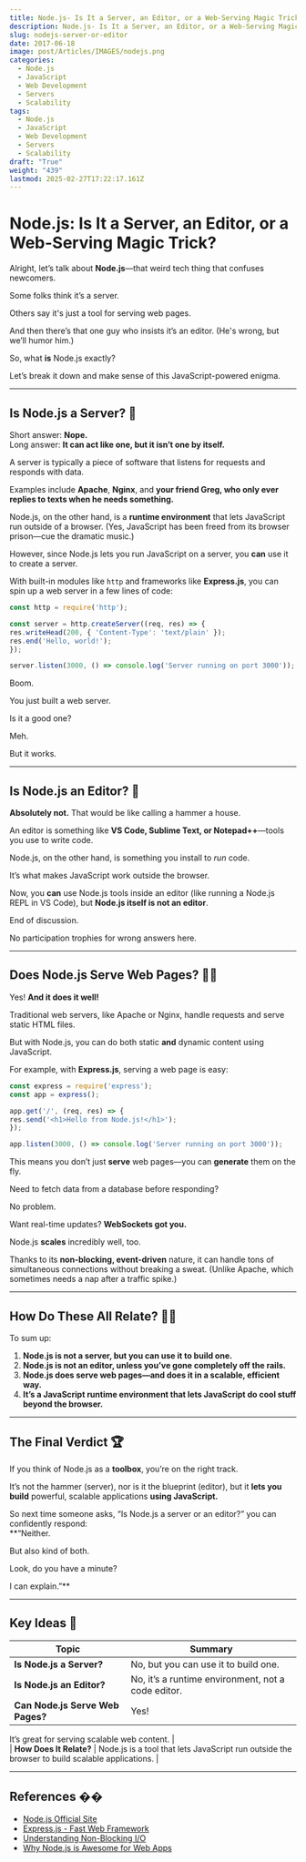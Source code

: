 ```yaml
---
title: Node.js- Is It a Server, an Editor, or a Web-Serving Magic Trick?
description: Node.js- Is It a Server, an Editor, or a Web-Serving Magic Trick?
slug: nodejs-server-or-editor
date: 2017-06-18
image: post/Articles/IMAGES/nodejs.png
categories:
  - Node.js
  - JavaScript
  - Web Development
  - Servers
  - Scalability
tags:
  - Node.js
  - JavaScript
  - Web Development
  - Servers
  - Scalability
draft: "True"
weight: "439"
lastmod: 2025-02-27T17:22:17.161Z
---
```

# Node.js: Is It a Server, an Editor, or a Web-Serving Magic Trick?

Alright, let’s talk about **Node.js**—that weird tech thing that confuses newcomers.

Some folks think it’s a server.

Others say it's just a tool for serving web pages.

And then there’s that one guy who insists it’s an editor. (He's wrong, but we’ll humor him.)

So, what **is** Node.js exactly?

Let’s break it down and make sense of this JavaScript-powered enigma.

***

## Is Node.js a Server? 🤔

Short answer: **Nope.**\
Long answer: **It can act like one, but it isn’t one by itself.**

A server is typically a piece of software that listens for requests and responds with data.

Examples include **Apache**, **Nginx**, and **your friend Greg, who only ever replies to texts when he needs something.**

Node.js, on the other hand, is a **runtime environment** that lets JavaScript run outside of a browser. (Yes, JavaScript has been freed from its browser prison—cue the dramatic music.)

However, since Node.js lets you run JavaScript on a server, you **can** use it to create a server.

With built-in modules like `http` and frameworks like **Express.js**, you can spin up a web server in a few lines of code:

```javascript
const http = require('http');

const server = http.createServer((req, res) => {
res.writeHead(200, { 'Content-Type': 'text/plain' });
res.end('Hello, world!');
});

server.listen(3000, () => console.log('Server running on port 3000'));
```

Boom.

You just built a web server.

Is it a good one?

Meh.

But it works.

***

## Is Node.js an Editor? 📝

**Absolutely not.** That would be like calling a hammer a house.

An editor is something like **VS Code, Sublime Text, or Notepad++**—tools you use to write code.

Node.js, on the other hand, is something you install to *run* code.

It’s what makes JavaScript work outside the browser.

Now, you **can** use Node.js tools inside an editor (like running a Node.js REPL in VS Code), but **Node.js itself is not an editor**.

End of discussion.

No participation trophies for wrong answers here.

***

## Does Node.js Serve Web Pages? 🍕📄

Yes! **And it does it well!**

Traditional web servers, like Apache or Nginx, handle requests and serve static HTML files.

But with Node.js, you can do both static **and** dynamic content using JavaScript.

For example, with **Express.js**, serving a web page is easy:

```javascript
const express = require('express');
const app = express();

app.get('/', (req, res) => {
res.send('<h1>Hello from Node.js!</h1>');
});

app.listen(3000, () => console.log('Server running on port 3000'));
```

This means you don’t just **serve** web pages—you can **generate** them on the fly.

Need to fetch data from a database before responding?

No problem.

Want real-time updates? **WebSockets got you.**

Node.js **scales** incredibly well, too.

Thanks to its **non-blocking, event-driven** nature, it can handle tons of simultaneous connections without breaking a sweat. (Unlike Apache, which sometimes needs a nap after a traffic spike.)

***

## How Do These All Relate? 🕵️‍♂️

To sum up:

1. **Node.js is not a server, but you can use it to build one.**
2. **Node.js is not an editor, unless you’ve gone completely off the rails.**
3. **Node.js does serve web pages—and does it in a scalable, efficient way.**
4. **It’s a JavaScript runtime environment that lets JavaScript do cool stuff beyond the browser.**

***

## The Final Verdict 🏆

If you think of Node.js as a **toolbox**, you’re on the right track.

It’s not the hammer (server), nor is it the blueprint (editor), but it **lets you build** powerful, scalable applications **using JavaScript.**

So next time someone asks, “Is Node.js a server or an editor?” you can confidently respond:\
\*\*“Neither.

But also kind of both.

Look, do you have a minute?

I can explain.”\*\*

***

## Key Ideas 📌

| Topic                            | Summary                                            |
| -------------------------------- | -------------------------------------------------- |
| **Is Node.js a Server?**         | No, but you can use it to build one.               |
| **Is Node.js an Editor?**        | No, it’s a runtime environment, not a code editor. |
| **Can Node.js Serve Web Pages?** | Yes!                                               |

It’s great for serving scalable web content. |\
\| **How Does It Relate?** | Node.js is a tool that lets JavaScript run outside the browser to build scalable applications. |

***

## References ��

* [Node.js Official Site](https://nodejs.org/)
* [Express.js - Fast Web Framework](https://expressjs.com/)
* [Understanding Non-Blocking I/O](https://developer.mozilla.org/en-US/docs/Learn/JavaScript/Asynchronous)
* [Why Node.js is Awesome for Web Apps](https://www.smashingmagazine.com/2018/11/nodejs-web-apps/)

```


```
